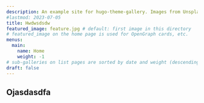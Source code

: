 ```yaml
---
description: An example site for hugo-theme-gallery. Images from Unsplash.
#lastmod: 2023-07-05
title: Hwdwsdsdw
featured_image: feature.jpg # default: first image in this directory
# featured_image on the home page is used for OpenGraph cards, etc.
menus:
  main:
    name: Home
    weight: -1
# sub-galleries on list pages are sorted by date and weight (descending)
draft: false
---
```


## Ojasdasdfa